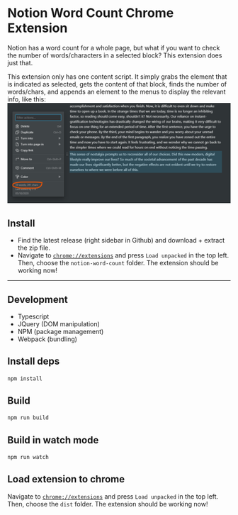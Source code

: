 # Notion Word Count Chrome Extension

Notion has a word count for a whole page, but what if you want to check the number of words/characters in a selected block? This extension does just that.

This extension only has one content script. It simply grabs the element that is indicated as selected, gets the content of that block, finds the number of words/chars, and appends an element to the menus to display the relevant info, like this: ![Example Modal](images/example_modal.png)

## Install

- Find the latest release (right sidebar in Github) and download + extract the zip file. 
- Navigate to [`chrome://extensions`](chrome://extensions/) and press `Load unpacked` in the top left. Then, choose the `notion-word-count` folder. The extension should be working now!

---
## Development
- Typescript
- JQuery (DOM manipulation)
- NPM (package management)
- Webpack (bundling)

## Install deps

```bash
npm install
```


## Build

```bash
npm run build
```

## Build in watch mode

```bash
npm run watch
```


## Load extension to chrome

Navigate to [`chrome://extensions`](chrome://extensions/) and press `Load unpacked` in the top left. Then, choose the `dist` folder. The extension should be working now!
